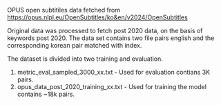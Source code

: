 OPUS open subtitiles data fetched from 
https://opus.nlpl.eu/OpenSubtitles/ko&en/v2024/OpenSubtitles

Original data was processed to fetch post 2020 data, on the basis of keywords post 2020.
The data set contains two file pairs english and the corresponding korean pair matched with index.

The dataset is divided into two training and evaluation.
1) metric_eval_sampled_3000_xx.txt - Used for evaluation contians 3K pairs.
2) opus_data_post_2020_training_xx.txt - Used for training the model contains ~18k pairs.